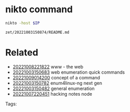 # nikto command
```bash
nikto -host $IP
```

` zet/20221003150874/README.md `

# Related

- [20221008221822](/zet/20221008221822/README.md) www - the web
- [20221003150683](/zet/20221003150683/README.md) web enumeration quick commands
- [20221009014200](/zet/20221009014200/README.md) concept of a command
- [20221003150782](/zet/20221003150782/README.md) enum4linux-ng next gen
- [20221003150482](/zet/20221003150482/README.md) general enumeration
- [20221007220451](/zet/20221007220451/README.md) hacking notes node

Tags:

    
